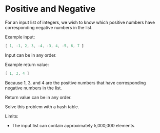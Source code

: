 # Positive and Negative

For an input list of integers, we wish to know which positive numbers
have corresponding negative numbers in the list.

Example input:

```js
[ 1, -1, 2, 3, -4, -3, 4, -5, 6, 7 ]
```

Input can be in any order.

Example return value:

```js
[ 1, 3, 4 ]
```

Because 1, 3, and 4 are the positive numbers that have corresponding
negative numbers in the list.

Return value can be in any order.

Solve this problem with a hash table.

Limits:

* The input list can contain approximately 5,000,000 elements.